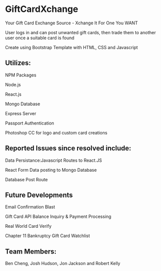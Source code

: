 # GiftCardXchange

Your Gift Card Exchange Source - Xchange It For One You WANT

User logs in and can post unwanted gift cards, then trade them to another user once a suitable card is found

Create using Bootstrap Template with HTML, CSS and Javascript


## Utilizes:

NPM Packages

Node.js

React.js

Mongo Database

Express Server

Passport Authentication

Photoshop CC for logo and custom card creations


## Reported Issues since resolved include:

Data Persistance:Javascript Routes to React.JS

React Form Data posting to Mongo Database

Database Post Route

## Future Developments

Email Confirmation Blast

Gift Card API Balance Inquiry & Payment Processing 

Real World Card Verify

Chapter 11 Bankruptcy Gift Card Watchlist

## Team Members: 

Ben Cheng, Josh Hudson, Jon Jackson and Robert Kelly
